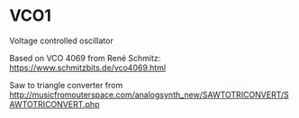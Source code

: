 # VCO1
Voltage controlled oscillator

Based on VCO 4069 from René Schmitz: https://www.schmitzbits.de/vco4069.html

Saw to triangle converter from http://musicfromouterspace.com/analogsynth_new/SAWTOTRICONVERT/SAWTOTRICONVERT.php

